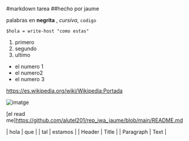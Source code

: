 #markdown tarea
##hecho por jaume

palabras en **negrita** , *cursiva*, `codigo`

`$hola = write-host "como estas"`

1. primero
2. segundo
3. ultimo

- el numero 1
- el numero2
- el numero 3

https://es.wikipedia.org/wiki/Wikipedia:Portada

![imatge](https://github.com/alutel201/rep_iwa_jaume/assets/79305373/9f401baf-d218-46e6-867e-5eacadaa57a8)

[el read me]https://github.com/alutel201/rep_iwa_jaume/blob/main/README.md


| hola | que |
| tal | estamos |
| Header | Title |
| Paragraph | Text | 
